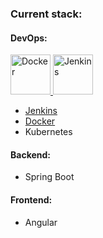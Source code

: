 ### Current stack:

#### DevOps:
<p align="left">
  <a href="https://www.docker.com" title="Docker">
    <img
      src="https://img.icons8.com/?size=96&id=22813&format=png"
      width="64"
      height="64"
      alt="Docker"
    />
  </a>
  <a href="https://www.jenkins.io" title="Jenkins">
    <img
      src="https://img.icons8.com/?size=100&id=39292&format=png&color=000000"
      width="64"
      height="64"
      alt="Jenkins"
    />
  </a>
</p>

- [Jenkins](https://www.jenkins.io)
- [Docker](https://www.docker.com)
- Kubernetes

#### Backend:
- Spring Boot

#### Frontend:
- Angular

